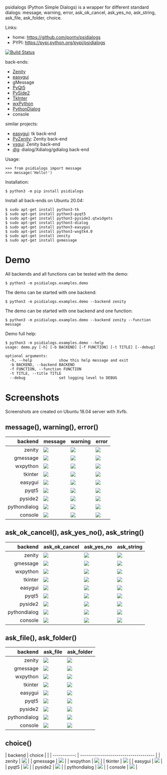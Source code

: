psidialogs (Python Simple Dialogs) is a wrapper
for different standard dialogs: 
 message, warning, error, ask_ok_cancel, ask_yes_no, ask_string, 
 ask_file, ask_folder, choice.


Links:
 * home: https://github.com/ponty/psidialogs
 * PYPI: https://pypi.python.org/pypi/psidialogs

[![Build Status](https://travis-ci.org/ponty/psidialogs.svg?branch=master)](https://travis-ci.org/ponty/psidialogs)

back-ends:
 - [Zenity](https://en.wikipedia.org/wiki/Zenity)
 - [easygui](http://easygui.sourceforge.net/)
 - gMessage
 - [PyQt5](https://pypi.org/project/PyQt5/)
 - [PySide2](https://pypi.org/project/PySide2/)
 - [TkInter](https://docs.python.org/3/library/tkinter.html)
 - [wxPython](https://www.wxpython.org/)
 - [PythonDialog](https://pypi.org/project/pythondialog/)
 - console

similar projects:
* [easygui](http://easygui.sourceforge.net/): tk back-end
* [PyZenity](http://pypi.python.org/pypi/PyZenity): Zenity back-end
* [vsgui](http://pypi.python.org/pypi/vsgui): Zenity back-end
* [dlg](http://pypi.python.org/pypi/dlg): dialog/Xdialog/gdialog  back-end

Usage:
```pycon
>>> from psidialogs import message
>>> message('Hello!')
```


Installation:

```console
$ python3 -m pip install psidialogs
```

Install all back-ends on Ubuntu 20.04:

```console
$ sudo apt-get install python3-tk
$ sudo apt-get install python3-pyqt5
$ sudo apt-get install python3-pyside2.qtwidgets
$ sudo apt-get install python3-dialog
$ sudo apt-get install python3-easygui
$ sudo apt-get install python3-wxgtk4.0
$ sudo apt-get install zenity
$ sudo apt-get install gxmessage
```

# Demo

All backends and all functions can be tested with the demo:

```console
$ python3 -m psidialogs.examples.demo
```

The demo can be started with one backend:
```console
$ python3 -m psidialogs.examples.demo --backend zenity
```

The demo can be started with one backend and one function:
```console
$ python3 -m psidialogs.examples.demo --backend zenity --function message
```

<!-- embedme doc/gen/python3_-m_psidialogs.cli.demo_--help.txt -->
Demo full help:

```console
$ python3 -m psidialogs.examples.demo --help
usage: demo.py [-h] [-b BACKEND] [-f FUNCTION] [-t TITLE] [--debug]

optional arguments:
  -h, --help            show this help message and exit
  -b BACKEND, --backend BACKEND
  -f FUNCTION, --function FUNCTION
  -t TITLE, --title TITLE
  --debug               set logging level to DEBUG
```

# Screenshots

Screenshots are created on Ubuntu 18.04 server with Xvfb.

 ## message(), warning(), error() 

|      backend | message                                | warning                                | error                                |
| -----------: | -------------------------------------- | -------------------------------------- | ------------------------------------ |
|       zenity | ![](/doc/gen/zenity_message.png)       | ![](/doc/gen/zenity_warning.png)       | ![](/doc/gen/zenity_error.png)       |
|     gmessage | ![](/doc/gen/gmessage_message.png)     | ![](/doc/gen/gmessage_warning.png)     | ![](/doc/gen/gmessage_error.png)     |
|     wxpython | ![](/doc/gen/wxpython_message.png)     | ![](/doc/gen/wxpython_warning.png)     | ![](/doc/gen/wxpython_error.png)     |
|      tkinter | ![](/doc/gen/tkinter_message.png)      | ![](/doc/gen/tkinter_warning.png)      | ![](/doc/gen/tkinter_error.png)      |
|      easygui | ![](/doc/gen/easygui_message.png)      | ![](/doc/gen/easygui_warning.png)      | ![](/doc/gen/easygui_error.png)      |
|        pyqt5 | ![](/doc/gen/pyqt5_message.png)        | ![](/doc/gen/pyqt5_warning.png)        | ![](/doc/gen/pyqt5_error.png)        |
|      pyside2 | ![](/doc/gen/pyside2_message.png)      | ![](/doc/gen/pyside2_warning.png)      | ![](/doc/gen/pyside2_error.png)      |
| pythondialog | ![](/doc/gen/pythondialog_message.png) | ![](/doc/gen/pythondialog_warning.png) | ![](/doc/gen/pythondialog_error.png) |
|      console | ![](/doc/gen/console_message.png)      | ![](/doc/gen/console_warning.png)      | ![](/doc/gen/console_error.png)      |

## ask_ok_cancel(), ask_yes_no(), ask_string()

|      backend | ask_ok_cancel                                | ask_yes_no                                | ask_string                                |
| -----------: | -------------------------------------------- | ----------------------------------------- | ----------------------------------------- |
|       zenity | ![](/doc/gen/zenity_ask_ok_cancel.png)       | ![](/doc/gen/zenity_ask_yes_no.png)       | ![](/doc/gen/zenity_ask_string.png)       |
|     gmessage | ![](/doc/gen/gmessage_ask_ok_cancel.png)     | ![](/doc/gen/gmessage_ask_yes_no.png)     | ![](/doc/gen/gmessage_ask_string.png)     |
|     wxpython | ![](/doc/gen/wxpython_ask_ok_cancel.png)     | ![](/doc/gen/wxpython_ask_yes_no.png)     | ![](/doc/gen/wxpython_ask_string.png)     |
|      tkinter | ![](/doc/gen/tkinter_ask_ok_cancel.png)      | ![](/doc/gen/tkinter_ask_yes_no.png)      | ![](/doc/gen/tkinter_ask_string.png)      |
|      easygui | ![](/doc/gen/easygui_ask_ok_cancel.png)      | ![](/doc/gen/easygui_ask_yes_no.png)      | ![](/doc/gen/easygui_ask_string.png)      |
|        pyqt5 | ![](/doc/gen/pyqt5_ask_ok_cancel.png)        | ![](/doc/gen/pyqt5_ask_yes_no.png)        | ![](/doc/gen/pyqt5_ask_string.png)        |
|      pyside2 | ![](/doc/gen/pyside2_ask_ok_cancel.png)      | ![](/doc/gen/pyside2_ask_yes_no.png)      | ![](/doc/gen/pyside2_ask_string.png)      |
| pythondialog | ![](/doc/gen/pythondialog_ask_ok_cancel.png) | ![](/doc/gen/pythondialog_ask_yes_no.png) | ![](/doc/gen/pythondialog_ask_string.png) |
|      console | ![](/doc/gen/console_ask_ok_cancel.png)      | ![](/doc/gen/console_ask_yes_no.png)      | ![](/doc/gen/console_ask_string.png)      |

## ask_file(), ask_folder()

|      backend | ask_file                                | ask_folder                                |
| -----------: | --------------------------------------- | ----------------------------------------- |
|       zenity | ![](/doc/gen/zenity_ask_file.png)       | ![](/doc/gen/zenity_ask_folder.png)       |
|     gmessage | ![](/doc/gen/gmessage_ask_file.png)     | ![](/doc/gen/gmessage_ask_folder.png)     |
|     wxpython | ![](/doc/gen/wxpython_ask_file.png)     | ![](/doc/gen/wxpython_ask_folder.png)     |
|      tkinter | ![](/doc/gen/tkinter_ask_file.png)      | ![](/doc/gen/tkinter_ask_folder.png)      |
|      easygui | ![](/doc/gen/easygui_ask_file.png)      | ![](/doc/gen/easygui_ask_folder.png)      |
|        pyqt5 | ![](/doc/gen/pyqt5_ask_file.png)        | ![](/doc/gen/pyqt5_ask_folder.png)        |
|      pyside2 | ![](/doc/gen/pyside2_ask_file.png)      | ![](/doc/gen/pyside2_ask_folder.png)      |
| pythondialog | ![](/doc/gen/pythondialog_ask_file.png) | ![](/doc/gen/pythondialog_ask_folder.png) |
|      console | ![](/doc/gen/console_ask_file.png)      | ![](/doc/gen/console_ask_folder.png)      |

## choice()

|      backend | choice                                |                              |
| -----------: | ------------------------------------- | 
|       zenity | ![](/doc/gen/zenity_choice.png)       |
|     gmessage | ![](/doc/gen/gmessage_choice.png)     |
|     wxpython | ![](/doc/gen/wxpython_choice.png)     |
|      tkinter | ![](/doc/gen/tkinter_choice.png)      |
|      easygui | ![](/doc/gen/easygui_choice.png)      |
|        pyqt5 | ![](/doc/gen/pyqt5_choice.png)        |
|      pyside2 | ![](/doc/gen/pyside2_choice.png)      |
| pythondialog | ![](/doc/gen/pythondialog_choice.png) |
|      console | ![](/doc/gen/console_choice.png)      |

